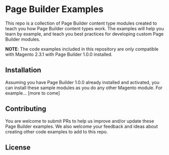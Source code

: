 # Page Builder Examples

This repo is a collection of Page Builder content type modules created to teach you how Page Builder content types work. The examples will help you learn by example, and teach you best practices for developing custom Page Builder modules.

**NOTE**: The code examples included in this repository are only compatible with Magento 2.3.1 with Page Builder 1.0.0 installed.

## Installation

Assuming you have Page Builder 1.0.0 already installed and activated, you can install these sample modules as you do any other Magento module. For example... [more to come] 

## Contributing

You are welcome to submit PRs to help us improve and/or update these Page Builder examples. We also welcome your feedback and ideas about creating other code examples to add to this repo. 

## License






